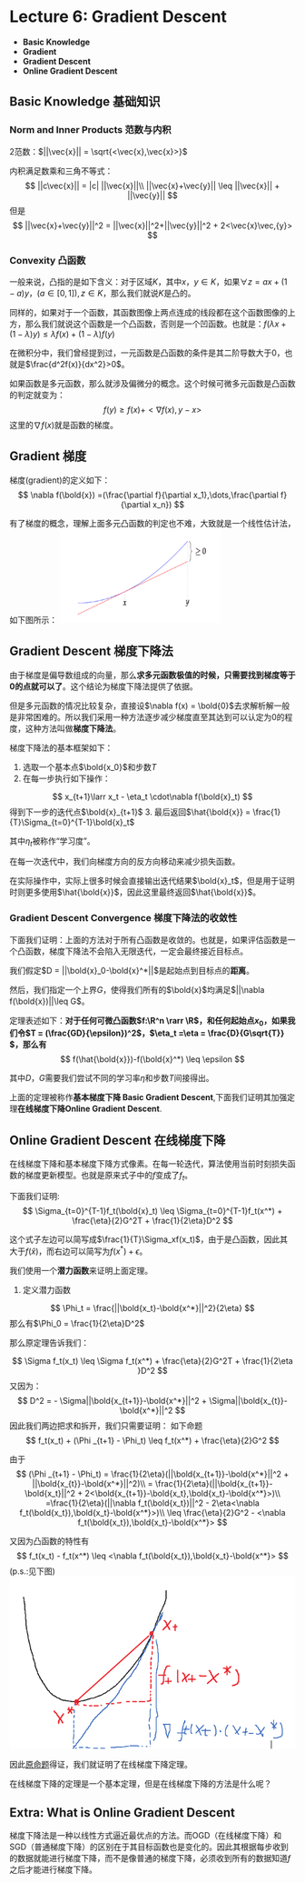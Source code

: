 # Lecture 6: Gradient Descent

- **Basic Knowledge**
- **Gradient**
- **Gradient Descent**
- **Online Gradient Descent**

## Basic Knowledge 基础知识

### Norm and Inner Products 范数与内积

2范数：$||\vec{x}|| = \sqrt{<\vec{x},\vec{x}>}$

内积满足数乘和三角不等式：
$$
    ||c\vec{x}|| = |c| ||\vec{x}||\\
    ||\vec{x}+\vec{y}|| \leq ||\vec{x}|| + ||\vec{y}||
$$
但是
$$
    ||\vec{x}+\vec{y}||^2 = ||\vec{x}||^2+||\vec{y}||^2 + 2<\vec{x}\vec,{y}>
$$

### Convexity 凸函数

一般来说，凸指的是如下含义：对于区域$K$，其中$x$，$y\in K$，如果$\forall z = ax+(1-a)y， (a\in[0,1]), z\in K$，那么我们就说$K$是凸的。

同样的，如果对于一个函数，其函数图像上两点连成的线段都在这个函数图像的上方，那么我们就说这个函数是一个凸函数，否则是一个凹函数。也就是：$f(\lambda x+(1-\lambda)y) \leq \lambda f(x)+(1-\lambda)f(y)$

在微积分中，我们曾经提到过，一元函数是凸函数的条件是其二阶导数大于0，也就是$\frac{d^2f(x)}{dx^2}>0$。

如果函数是多元函数，那么就涉及偏微分的概念。这个时候可微多元函数是凸函数的判定就变为：
$$
    f(y)\geq f(x)+<\nabla f(x),y-x>
$$
这里的$\nabla f(x)$就是函数的梯度。

## Gradient 梯度

梯度(gradient)的定义如下：
$$
    \nabla f(\bold{x}) =(\frac{\partial f}{\partial x_1},\dots,\frac{\partial f}{\partial x_n})
$$

有了梯度的概念，理解上面多元凸函数的判定也不难，大致就是一个线性估计法，如下图所示：
![Linear Approximation](./img/gradient_linear_approximation.png)

## Gradient Descent 梯度下降法

由于梯度是偏导数组成的向量，那么**求多元函数极值的时候，只需要找到梯度等于0的点就可以了**。这个结论为梯度下降法提供了依据。

但是多元函数的情况比较复杂，直接设$\nabla f(x) = \bold{0}$去求解析解一般是非常困难的。所以我们采用一种方法逐步减少梯度直至其达到可以认定为0的程度，这种方法叫做**梯度下降法**。

梯度下降法的基本框架如下：

1. 选取一个基本点$\bold{x_0}$和步数$T$
2. 在每一步执行如下操作：

$$
 x_{t+1}\larr x_t - \eta_t \cdot\nabla f(\bold{x}_t)
$$
得到下一步的迭代点$\bold{x}_{t+1}$
3. 最后返回$\hat{\bold{x}} = \frac{1}{T}\Sigma_{t=0}^{T-1}\bold{x}_t$

其中$\eta_t$被称作“学习度”。

在每一次迭代中，我们向梯度方向的反方向移动来减少损失函数。

在实际操作中，实际上很多时候会直接输出迭代结果$\bold{x}_t$，但是用于证明时则更多使用$\hat{\bold{x}}$，因此这里最终返回$\hat{\bold{x}}$。

### Gradient Descent Convergence 梯度下降法的收敛性

下面我们证明：上面的方法对于所有凸函数是收敛的。也就是，如果评估函数是一个凸函数，梯度下降法不会陷入无限迭代，一定会最终接近目标点。

我们假定$D = ||\bold{x}_0-\bold{x}^*||$是起始点到目标点的**距离**。

然后，我们指定一个上界$G$，使得我们所有的$\bold{x}$均满足$||\nabla f(\bold{x})||\leq G$。

定理表述如下：**对于任何可微凸函数$f:\R^n \rarr \R$，和任何起始点$x_0$，如果我们令$T = (\frac{GD}{\epsilon})^2$，$\eta_t =\eta = \frac{D}{G\sqrt{T}} $，那么有**
$$
    f(\hat{\bold{x}})-f(\bold{x}^*) \leq  \epsilon
$$

其中$D，G$需要我们尝试不同的学习率$\eta$和步数$T$间接得出。

上面的定理被称作**基本梯度下降 Basic Gradient Descent**,下面我们证明其加强定理**在线梯度下降Online Gradient Descent**.

## Online Gradient Descent 在线梯度下降

在线梯度下降和基本梯度下降方式像素。在每一轮迭代，算法使用当前时刻损失函数的梯度更新模型。也就是原来式子中的$f$变成了$f_t$。

下面我们证明:
$$
    \Sigma_{t=0}^{T-1}f_t(\bold{x}_t) \leq \Sigma_{t=0}^{T-1}f_t(x^*) + \frac{\eta}{2}G^2T + \frac{1}{2\eta}D^2
$$

这个式子左边可以简写成$\frac{1}{T}\Sigma_xf(x_t)$，由于是凸函数，因此其大于$f(\hat{x})$，而右边可以简写为$f(x^*)+\epsilon$。

我们使用一个**潜力函数**来证明上面定理。

1. 定义潜力函数

$$
    \Phi_t = \frac{||\bold{x_t}-\bold{x^*}||^2}{2\eta}
$$
那么有$\Phi_0 = \frac{1}{2\eta}D^2$

那么原定理告诉我们：

$$
   \Sigma f_t(x_t) \leq \Sigma f_t(x^*) + \frac{\eta}{2}G^2T + \frac{1}{2\eta }D^2
$$
又因为：
$$
    D^2 = -  \Sigma||\bold{x_{t+1}}-\bold{x^*}||^2 + \Sigma||\bold{x_{t}}-\bold{x^*}||^2
$$
因此我们两边把求和拆开，我们只需要证明：
<span id = "jump">如下命题</span>
$$
    f_t(x_t) + (\Phi _{t+1} - \Phi_t) \leq f_t(x^*) + \frac{\eta}{2}G^2
$$

由于
$$
    (\Phi _{t+1} - \Phi_t) = \frac{1}{2\eta}(||\bold{x_{t+1}}-\bold{x^*}||^2 + ||\bold{x_{t}}-\bold{x^*}||^2)\\
     = \frac{1}{2\eta}(||\bold{x_{t+1}}-\bold{x_t}||^2 + 2<\bold{x_{t+1}}-\bold{x_t},\bold{x_t}-\bold{x^*}>)\\
     =\frac{1}{2\eta}(||\nabla f_t(\bold{x_t})||^2 - 2\eta<\nabla f_t(\bold{x_t}),\bold{x_t}-\bold{x^*}>)\\
     \leq \frac{\eta}{2}G^2 - <\nabla f_t(\bold{x_t}),\bold{x_t}-\bold{x^*}>
$$

又因为凸函数的特性有
$$
    f_t(x_t) - f_t(x^*) \leq <\nabla f_t(\bold{x_t}),\bold{x_t}-\bold{x^*}>
$$
(p.s.:见下图)
![Proof](./img/convex_gradient.png)

因此[原命题](#jump)得证，我们就证明了在线梯度下降定理。

在线梯度下降的定理是一个基本定理，但是在线梯度下降的方法是什么呢？

## Extra: What is Online Gradient Descent

梯度下降法是一种以线性方式逼近最优点的方法。而OGD（在线梯度下降）和SGD（普通梯度下降）的区别在于其目标函数也是变化的。因此其根据每步收到的数据就能进行梯度下降，而不是像普通的梯度下降，必须收到所有的数据知道$f$之后才能进行梯度下降。

